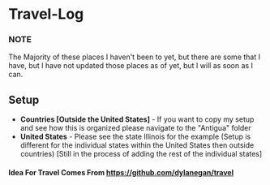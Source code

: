 # Travel-Log

### NOTE

The Majority of these places I haven't been to yet, but there are some that I have, but I have not updated those places as of yet, but I will as soon as I can.

## Setup

- **Countries [Outside the United States]** - If you want to copy my setup and see how this is organized please navigate to the "Antigua" folder
- **United States**  - Please see the state Illinois for the example (Setup is different for the individual states within the United States then outside countries) [Still in the process of adding the rest of the individual states]




#### Idea For Travel Comes From https://github.com/dylanegan/travel
